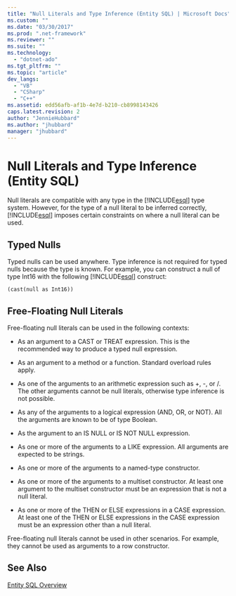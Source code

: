 ```yaml
---
title: "Null Literals and Type Inference (Entity SQL) | Microsoft Docs"
ms.custom: ""
ms.date: "03/30/2017"
ms.prod: ".net-framework"
ms.reviewer: ""
ms.suite: ""
ms.technology: 
  - "dotnet-ado"
ms.tgt_pltfrm: ""
ms.topic: "article"
dev_langs: 
  - "VB"
  - "CSharp"
  - "C++"
ms.assetid: edd56afb-af1b-4e7d-b210-cb8998143426
caps.latest.revision: 2
author: "JennieHubbard"
ms.author: "jhubbard"
manager: "jhubbard"
---
```

# Null Literals and Type Inference (Entity SQL)
Null literals are compatible with any type in the [!INCLUDE[esql](../../../../../../includes/esql-md.md)] type system. However, for the type of a null literal to be inferred correctly, [!INCLUDE[esql](../../../../../../includes/esql-md.md)] imposes certain constraints on where a null literal can be used.  
  
## Typed Nulls  
 Typed nulls can be used anywhere. Type inference is not required for typed nulls because the type is known. For example, you can construct a null of type Int16 with the following [!INCLUDE[esql](../../../../../../includes/esql-md.md)] construct:  
  
 `(cast(null as Int16))`  
  
## Free-Floating Null Literals  
 Free-floating null literals can be used in the following contexts:  
  
-   As an argument to a CAST or TREAT expression. This is the recommended way to produce a typed null expression.  
  
-   As an argument to a method or a function. Standard overload rules apply.  
  
-   As one of the arguments to an arithmetic expression such as +, -, or /. The other arguments cannot be null literals, otherwise type inference is not possible.  
  
-   As any of the arguments to a logical expression (AND, OR, or NOT). All the arguments are known to be of type Boolean.  
  
-   As the argument to an IS NULL or IS NOT NULL expression.  
  
-   As one or more of the arguments to a LIKE expression. All arguments are expected to be strings.  
  
-   As one or more of the arguments to a named-type constructor.  
  
-   As one or more of the arguments to a multiset constructor. At least one argument to the multiset constructor must be an expression that is not a null literal.  
  
-   As one or more of the THEN or ELSE expressions in a CASE expression. At least one of the THEN or ELSE expressions in the CASE expression must be an expression other than a null literal.  
  
 Free-floating null literals cannot be used in other scenarios. For example,  they cannot be used as arguments to a row constructor.  
  
## See Also  
 [Entity SQL Overview](../../../../../../docs/framework/data/adonet/ef/language-reference/entity-sql-overview.md)